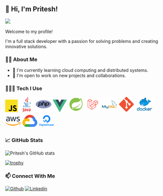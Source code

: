 ## 👋 Hi, I'm Pritesh!

![](https://komarev.com/ghpvc/?username=TheRevenant04)

Welcome to my profile!

I'm a full stack developer with a passion for solving problems and creating innovative solutions.

### 💁‍♂️ About Me

- 🤔 I'm currently learning cloud computing and distributed systems.
- 🤝 I'm open to work on new projects and collaborations.

### 👨‍💻🚀 Tech I Use

<img src="./assets/icons/javascript.png" alt="javascript" height="40"/>
<img src="./assets/icons/java.png" alt="java" height="50"/>
<img src="./assets/icons/php.png" alt="php" height="50"/>
<img src="./assets/icons/vue_js.png" alt="vue.js" height="40"/>
<img src="./assets/icons/spring.png" alt="spring" height="50"/>
<img src="./assets/icons/laravel.png" alt="laravel" height="50"/>
<img src="./assets/icons/mysql.png" alt="mysql" height="50"/>
<img src="./assets/icons/git.png" alt="git" height="50"/>
<img src="./assets/icons/docker.png" alt="docker" height="50"/>
<img src="./assets/icons/aws.png" alt="aws" height="50"/>
<img src="./assets/icons/gcp.png" alt="gcp" height="50"/>
<img src="./assets/icons/digital_ocean.png" alt="digital ocean" height="50"/>

### 📈 GitHub Stats

![Pritesh's GitHub stats](https://github-readme-stats-five-chi-67.vercel.app/api?username=TheRevenant04&show_icons=true&theme=transparent)


[![trophy](https://github-profile-trophy.vercel.app/?username=ryo-ma&no-bg=true)](https://github.com/ryo-ma/github-profile-trophy)

### 📫 Connect With Me

[![Github](https://img.shields.io/badge/Github-100000?style=for-the-badge&logo=github&logoColor=white)](https://github.com/TheRevenant04)
[![Linkedin](https://img.shields.io/badge/Linkedin-0A66C2?style=for-the-badge&logo=linkedin&logoColor=white)](www.linkedin.com/in/pritesh-parmar-8603741a4)